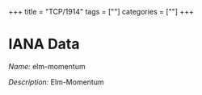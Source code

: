 +++
title = "TCP/1914"
tags = [""]
categories = [""]
+++

# IANA Data

_Name:_ elm-momentum

_Description:_ Elm-Momentum

